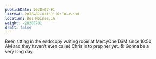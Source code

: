 ```yaml
---
publishDate: 2020-07-01
lastmod: 2020-07-01T13:18:10-05:00
location: Des Moines,IA
weight: -20200701
draft: false
---
```


Been sitting in the endocopy waiting room at MercyOne DSM since 10:50 AM and they haven't even called Chris in to prep her yet. 😦 Gonna be a very long day.
